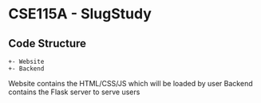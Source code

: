 # CSE115A - SlugStudy

## Code Structure
```
+- Website
+- Backend
```
Website contains the HTML/CSS/JS which will be loaded by user
Backend contains the Flask server to serve users

